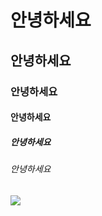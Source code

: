 # 안녕하세요
## 안녕하세요
### 안녕하세요
#### 안녕하세요
##### 안녕하세요
###### 안녕하세요

<a href="https://www.instagram.com/doxmt/"><img src="https://img.shields.io/badge/Instagram-E4405F?style=flat-square&logo=Instagram&logoColor=white"/></a>
